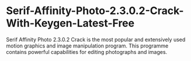 # Serif-Affinity-Photo-2.3.0.2-Crack-With-Keygen-Latest-Free
Serif Affinity Photo 2.3.0.2 Crack is the most popular and extensively used motion graphics and image manipulation program. This programme contains powerful capabilities for editing photographs and images.
